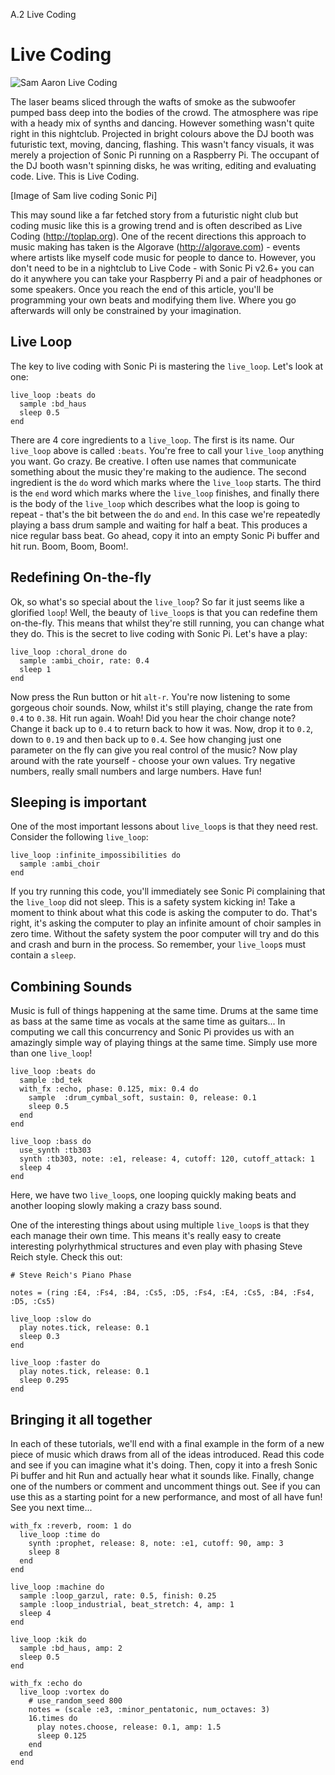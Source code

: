 A.2 Live Coding

# Live Coding

![Sam Aaron Live Coding](../images/tutorial/articles/A.02-live-coding/sam-aaron-live-coding.png)

The laser beams sliced through the wafts of smoke as the subwoofer
pumped bass deep into the bodies of the crowd. The atmosphere was ripe
with a heady mix of synths and dancing. However something wasn't quite
right in this nightclub. Projected in bright colours above the DJ booth
was futuristic text, moving, dancing, flashing. This wasn't fancy
visuals, it was merely a projection of Sonic Pi running on a Raspberry
Pi. The occupant of the DJ booth wasn't spinning disks, he was writing,
editing and evaluating code. Live. This is Live Coding.

[Image of Sam live coding Sonic Pi]

This may sound like a far fetched story from a futuristic night club but
coding music like this is a growing trend and is often described as Live
Coding (http://toplap.org). One of the recent directions this approach
to music making has taken is the Algorave (http://algorave.com) - events
where artists like myself code music for people to dance to. However,
you don't need to be in a nightclub to Live Code - with Sonic Pi v2.6+
you can do it anywhere you can take your Raspberry Pi and a pair of
headphones or some speakers.  Once you reach the end of this article,
you'll be programming your own beats and modifying them live. Where you
go afterwards will only be constrained by your imagination.

## Live Loop

The key to live coding with Sonic Pi is mastering the `live_loop`. Let's
look at one:

    live_loop :beats do
      sample :bd_haus
      sleep 0.5
    end

There are 4 core ingredients to a `live_loop`. The first is its
name. Our `live_loop` above is called `:beats`. You're free to call your
`live_loop` anything you want. Go crazy. Be creative. I often use names
that communicate something about the music they're making to the
audience. The second ingredient is the `do` word which marks where the
`live_loop` starts. The third is the `end` word which marks where the
`live_loop` finishes, and finally there is the body of the `live_loop`
which describes what the loop is going to repeat - that's the bit
between the `do` and `end`. In this case we're repeatedly playing a bass
drum sample and waiting for half a beat. This produces a nice regular
bass beat. Go ahead, copy it into an empty Sonic Pi buffer and hit
run. Boom, Boom, Boom!.

## Redefining On-the-fly

Ok, so what's so special about the `live_loop`? So far it just seems
like a glorified `loop`! Well, the beauty of `live_loop`s is that you
can redefine them on-the-fly. This means that whilst they're still
running, you can change what they do. This is the secret to live coding
with Sonic Pi. Let's have a play:

    live_loop :choral_drone do
      sample :ambi_choir, rate: 0.4
      sleep 1
    end

Now press the Run button or hit `alt-r`. You're now listening to
some gorgeous choir sounds. Now, whilst it's still playing, change the
rate from `0.4` to `0.38`. Hit run again. Woah! Did you hear the choir
change note? Change it back up to `0.4` to return back to how it
was. Now, drop it to `0.2`, down to `0.19` and then back up to
`0.4`. See how changing just one parameter on the fly can give you real
control of the music? Now play around with the rate yourself - choose
your own values. Try negative numbers, really small numbers and large
numbers. Have fun!

## Sleeping is important

One of the most important lessons about `live_loop`s is that they need
rest. Consider the following `live_loop`:

    live_loop :infinite_impossibilities do
      sample :ambi_choir
    end

If you try running this code, you'll immediately see Sonic Pi
complaining that the `live_loop` did not sleep. This is a safety system
kicking in! Take a moment to think about what this code is asking the
computer to do. That's right, it's asking the computer to play an
infinite amount of choir samples in zero time. Without the safety system
the poor computer will try and do this and crash and burn in the
process. So remember, your `live_loop`s must contain a `sleep`.


## Combining Sounds

Music is full of things happening at the same time. Drums at the same
time as bass at the same time as vocals at the same time as
guitars... In computing we call this concurrency and Sonic Pi provides
us with an amazingly simple way of playing things at the same
time. Simply use more than one `live_loop`!

    live_loop :beats do
      sample :bd_tek
      with_fx :echo, phase: 0.125, mix: 0.4 do
        sample  :drum_cymbal_soft, sustain: 0, release: 0.1
        sleep 0.5
      end
    end
  
    live_loop :bass do
      use_synth :tb303
      synth :tb303, note: :e1, release: 4, cutoff: 120, cutoff_attack: 1
      sleep 4
    end

Here, we have two `live_loop`s, one looping quickly making beats and
another looping slowly making a crazy bass sound.

One of the interesting things about using multiple `live_loop`s is that
they each manage their own time. This means it's really easy to create
interesting polyrhythmical structures and even play with phasing Steve
Reich style. Check this out:

    # Steve Reich's Piano Phase
  
    notes = (ring :E4, :Fs4, :B4, :Cs5, :D5, :Fs4, :E4, :Cs5, :B4, :Fs4, :D5, :Cs5)
  
    live_loop :slow do
      play notes.tick, release: 0.1
      sleep 0.3
    end
  
    live_loop :faster do
      play notes.tick, release: 0.1
      sleep 0.295
    end


## Bringing it all together

In each of these tutorials, we'll end with a final example in the form
of a new piece of music which draws from all of the ideas
introduced. Read this code and see if you can imagine what it's
doing. Then, copy it into a fresh Sonic Pi buffer and hit Run and
actually hear what it sounds like. Finally, change one of the numbers or
comment and uncomment things out. See if you can use this as a starting
point for a new performance, and most of all have fun! See you next
time...

    with_fx :reverb, room: 1 do
      live_loop :time do
        synth :prophet, release: 8, note: :e1, cutoff: 90, amp: 3
        sleep 8
      end
    end
  
    live_loop :machine do
      sample :loop_garzul, rate: 0.5, finish: 0.25
      sample :loop_industrial, beat_stretch: 4, amp: 1
      sleep 4
    end
  
    live_loop :kik do
      sample :bd_haus, amp: 2
      sleep 0.5
    end
  
    with_fx :echo do
      live_loop :vortex do
        # use_random_seed 800
        notes = (scale :e3, :minor_pentatonic, num_octaves: 3)
        16.times do
          play notes.choose, release: 0.1, amp: 1.5
          sleep 0.125
        end
      end
    end

